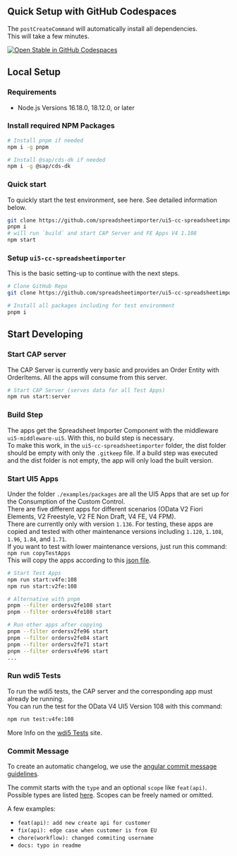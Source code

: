 ## Quick Setup with GitHub Codespaces

The `postCreateCommand` will automatically install all dependencies.  
This will take a few minutes.

[![Open Stable in GitHub Codespaces](https://github.com/codespaces/badge.svg)](https://github.com/codespaces/new?hide_repo_select=true&ref=main&repo=569313224&machine=basicLinux32gb&devcontainer_path=.devcontainer%2Fdevcontainer.json&location=WestEurope)

## Local Setup

### Requirements

- Node.js Versions 16.18.0, 18.12.0, or later

### Install required NPM Packages

```sh
# Install pnpm if needed
npm i -g pnpm

# Install @sap/cds-dk if needed
npm i -g @sap/cds-dk
```

### Quick start

To quickly start the test environment, see here. See detailed information below.

```sh
git clone https://github.com/spreadsheetimporter/ui5-cc-spreadsheetimporter
pnpm i
# will run `build` and start CAP Server and FE Apps V4 1.108
npm start
```

### Setup `ui5-cc-spreadsheetimporter`

This is the basic setting-up to continue with the next steps.

```sh
# Clone GitHub Repo
git clone https://github.com/spreadsheetimporter/ui5-cc-spreadsheetimporter

# Install all packages including for test environment
pnpm i
```

## Start Developing

### Start CAP server

The CAP Server is currently very basic and provides an Order Entity with OrderItems. All the apps will consume from this server.

```sh
# Start CAP Server (serves data for all Test Apps)
npm run start:server
```

### Build Step

The apps get the Spreadsheet Importer Component with the middleware `ui5-middleware-ui5`. With this, no build step is necessary.  
To make this work, in the `ui5-cc-spreadsheetimporter` folder, the dist folder should be empty with only the `.gitkeep` file. If a build step was executed and the dist folder is not empty, the app will only load the built version.

### Start UI5 Apps

Under the folder `./examples/packages` are all the UI5 Apps that are set up for the Consumption of the Custom Control.  
There are five different apps for different scenarios (OData V2 Fiori Elements, V2 Freestyle, V2 FE Non Draft, V4 FE, V4 FPM).  
There are currently only with version `1.136`. For testing, these apps are copied and tested with other maintenance versions including `1.120`, `1.108`, `1.96`, `1.84`, and `1.71`.  
If you want to test with lower maintenance versions, just run this command:  
`npm run copyTestApps`  
This will copy the apps according to this [json file](https://github.com/spreadsheetimporter/ui5-cc-spreadsheetimporter/blob/main/dev/testapps.json).

```sh
# Start Test Apps
npm run start:v4fe:108
npm run start:v2fe:108

# Alternative with pnpm
pnpm --filter ordersv2fe108 start
pnpm --filter ordersv4fe108 start

# Run other apps after copying
pnpm --filter ordersv2fe96 start
pnpm --filter ordersv2fe84 start
pnpm --filter ordersv2fe71 start
pnpm --filter ordersv4fe96 start
...
```

### Run wdi5 Tests

To run the wdi5 tests, the CAP server and the corresponding app must already be running.  
You can run the test for the OData V4 UI5 Version 108 with this command:

```sh
npm run test:v4fe:108
```

More Info on the [wdi5 Tests](./wdi5.md) site.

### Commit Message

To create an automatic changelog, we use the [angular commit message guidelines](https://github.com/angular/angular/blob/22b96b9/CONTRIBUTING.md#commit).

The commit starts with the `type` and an optional `scope` like `feat(api)`. Possible types are listed [here](https://github.com/angular/angular/blob/22b96b9/CONTRIBUTING.md#type). Scopes can be freely named or omitted.

A few examples:

- `feat(api): add new create api for customer`
- `fix(api): edge case when customer is from EU`
- `chore(workflow): changed commiting username`
- `docs: typo in readme`
